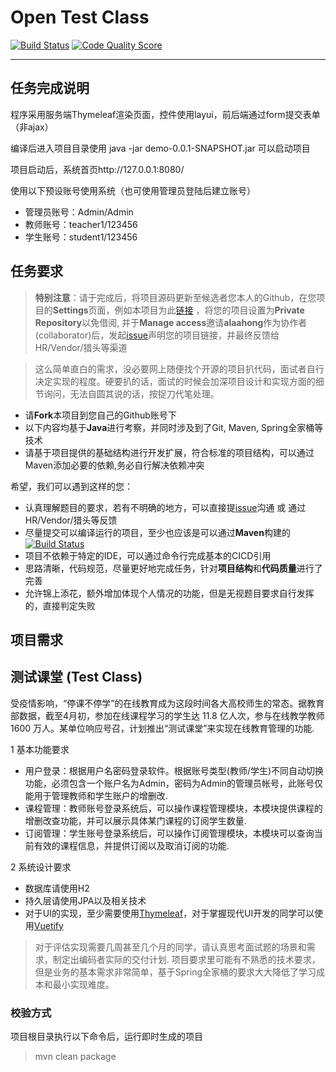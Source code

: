 # Open Test Class
[![Build Status](https://github.com/alaahong/open_test_class/workflows/CI/badge.svg)](https://github.com/alaahong/open_test_class)
[![Code Quality Score](https://www.code-inspector.com/project/4050/score/svg)](https://www.code-inspector.com/project/4050/score/svg)

------

## 任务完成说明

程序采用服务端Thymeleaf渲染页面，控件使用layui，前后端通过form提交表单（非ajax）

编译后进入项目目录使用 java -jar demo-0.0.1-SNAPSHOT.jar 可以启动项目

项目启动后，系统首页http://127.0.0.1:8080/

使用以下预设账号使用系统（也可使用管理员登陆后建立账号）

* 管理员账号：Admin/Admin
* 教师账号：teacher1/123456
* 学生账号：student1/123456




## 任务要求

> **特别注意**：请于完成后，将项目源码更新至候选者您本人的Github，在您项目的**Settings**页面，例如本项目为此[链接](https://github.com/alaahong/open_test_class/settings/access) ，将您的项目设置为**Private Repository**以免借阅, 并于**Manage access**邀请**alaahong**作为协作者(collaborator)后，发起[issue](https://github.com/alaahong/open_test_class/issues)声明您的项目链接，并最终反馈给HR/Vendor/猎头等渠道 

> 这么简单直白的需求，没必要网上随便找个开源的项目扒代码，面试者自行决定实现的程度。硬要扒的话，面试的时候会加深项目设计和实现方面的细节询问，无法自圆其说的话，按捉刀代笔处理。


* 请**Fork**本项目到您自己的Github账号下
* 以下内容均基于**Java**进行考察，并同时涉及到了Git, Maven, Spring全家桶等技术  
* 请基于项目提供的基础结构进行开发扩展，符合标准的项目结构，可以通过Maven添加必要的依赖,务必自行解决依赖冲突  

希望，我们可以遇到这样的您：
* 认真理解题目的要求，若有不明确的地方，可以直接提[issue](https://github.com/alaahong/open_standard_class/issues)沟通 或 通过HR/Vendor/猎头等反馈
* 尽量提交可以编译运行的项目，至少也应该是可以通过**Maven**构建的 [![Build Status](https://github.com/alaahong/open_test_class/workflows/CI/badge.svg)](https://github.com/alaahong/open_test_class)
* 项目不依赖于特定的IDE，可以通过命令行完成基本的CICD引用
* 思路清晰，代码规范，尽量更好地完成任务，针对**项目结构**和**代码质量**进行了完善 
* 允许锦上添花，额外增加体现个人情况的功能，但是无视题目要求自行发挥的，直接判定失败


## 项目需求

## 测试课堂 (Test Class)

受疫情影响，“停课不停学”的在线教育成为这段时间各大高校师生的常态。据教育部数据，截至4月初，参加在线课程学习的学生达 11.8 亿人次，参与在线教学教师 1600 万人。某单位响应号召，计划推出“测试课堂”来实现在线教育管理的功能.

1 基本功能要求
* 用户登录：根据用户名密码登录软件。根据账号类型(教师/学生)不同自动切换功能，必须包含一个账户名为Admin，密码为Admin的管理员帐号，此账号仅能用于管理教师和学生账户的增删改.
* 课程管理：教师账号登录系统后，可以操作课程管理模块，本模块提供课程的增删改查功能，并可以展示具体某门课程的订阅学生数量.
* 订阅管理：学生账号登录系统后，可以操作订阅管理模块，本模块可以查询当前有效的课程信息，并提供订阅以及取消订阅的功能.
 
2 系统设计要求
* 数据库请使用H2
* 持久层请使用JPA以及相关技术
* 对于UI的实现，至少需要使用[Thymeleaf](https://www.thymeleaf.org/)，对于掌握现代UI开发的同学可以使用[Vuetify](https://vuetifyjs.com/)

> 对于评估实现需要几周甚至几个月的同学，请认真思考面试题的场景和需求，制定出编码者实际的交付计划. 项目要求里可能有不熟悉的技术要求，但是业务的基本需求非常简单，基于Spring全家桶的要求大大降低了学习成本和最小实现难度。


### 校验方式
项目根目录执行以下命令后，运行即时生成的项目
> mvn clean package
 
